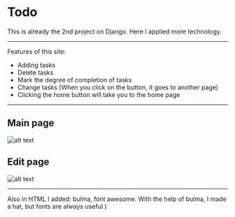 # Todo
This is already the 2nd project on Django. Here I applied more technology.
____
Features of this site:
- Adding tasks 
- Delete tasks
- Mark the degree of completion of tasks
- Change tasks (When you click on the button, it goes to another page)
- Clicking the home button will take you to the home page
____
## Main page
![alt text](https://i.imgur.com/eeF8bQI.png)
## Edit page
![alt text](https://i.imgur.com/FPswtIL.png)
____
Also in HTML I added: bulma, font awesome.
With the help of bulma, I made a hat, but fonts are always useful )
